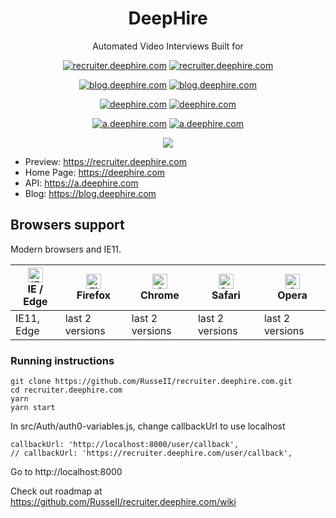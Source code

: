 
<h1 align="center">DeepHire</h1>

<div align="center">

Automated Video Interviews Built for


[![recruiter.deephire.com](https://img.shields.io/endpoint?url=https%3A%2F%2Fapi.russell.work%2Fserver_status%3Fbadge%3Dhttps%3A%2F%2Frecruiter.deephire.com)](https://recruiter.deephire.com)
[![recruiter.deephire.com](https://img.shields.io/endpoint?url=https%3A%2F%2Fapi.russell.work%2Fserver_status%3Fuptimes%3D1%26badge%3Dhttps%3A%2F%2Frecruiter.deephire.com)](https://recruiter.deephire.com)

[![blog.deephire.com](https://img.shields.io/endpoint?url=https%3A%2F%2Fapi.russell.work%2Fserver_status%3Fbadge%3Dhttps%3A%2F%2Fblog.deephire.com)](https://blog.deephire.com)
[![blog.deephire.com](https://img.shields.io/endpoint?url=https%3A%2F%2Fapi.russell.work%2Fserver_status%3Fuptimes%3D1%26badge%3Dhttps%3A%2F%2Fblog.deephire.com)](https://blog.deephire.com)

[![deephire.com](https://img.shields.io/endpoint?url=https%3A%2F%2Fapi.russell.work%2Fserver_status%3Fbadge%3Dhttps%3A%2F%2Fdeephire.com)](https://deephire.com)
[![deephire.com](https://img.shields.io/endpoint?url=https%3A%2F%2Fapi.russell.work%2Fserver_status%3Fuptimes%3D1%26badge%3Dhttps%3A%2F%2Fdeephire.com)](https://deephire.com)

[![a.deephire.com](https://img.shields.io/endpoint?url=https%3A%2F%2Fapi.russell.work%2Fserver_status%3Fbadge%3Dhttps%3A%2F%2Fa.deephire.com)](https://a.deephire.com)
[![a.deephire.com](https://img.shields.io/endpoint?url=https%3A%2F%2Fapi.russell.work%2Fserver_status%3Fuptimes%3D1%26badge%3Dhttps%3A%2F%2Fa.deephire.com)](https://a.deephire.com)


![](https://s3.amazonaws.com/deephire/logos/deephire+shortlists+photo.jpg)

</div>

- Preview: https://recruiter.deephire.com
- Home Page: https://deephire.com
- API: https://a.deephire.com
- Blog: https://blog.deephire.com


## Browsers support

Modern browsers and IE11.

| [<img src="https://raw.githubusercontent.com/alrra/browser-logos/master/src/edge/edge_48x48.png" alt="IE / Edge" width="24px" height="24px" />](http://godban.github.io/browsers-support-badges/)</br>IE / Edge | [<img src="https://raw.githubusercontent.com/alrra/browser-logos/master/src/firefox/firefox_48x48.png" alt="Firefox" width="24px" height="24px" />](http://godban.github.io/browsers-support-badges/)</br>Firefox | [<img src="https://raw.githubusercontent.com/alrra/browser-logos/master/src/chrome/chrome_48x48.png" alt="Chrome" width="24px" height="24px" />](http://godban.github.io/browsers-support-badges/)</br>Chrome | [<img src="https://raw.githubusercontent.com/alrra/browser-logos/master/src/safari/safari_48x48.png" alt="Safari" width="24px" height="24px" />](http://godban.github.io/browsers-support-badges/)</br>Safari | [<img src="https://raw.githubusercontent.com/alrra/browser-logos/master/src/opera/opera_48x48.png" alt="Opera" width="24px" height="24px" />](http://godban.github.io/browsers-support-badges/)</br>Opera |
| --------- | --------- | --------- | --------- | --------- |
| IE11, Edge| last 2 versions| last 2 versions| last 2 versions| last 2 versions



### Running instructions
```
git clone https://github.com/RusseII/recruiter.deephire.com.git 
cd recruiter.deephire.com
yarn
yarn start 
```

In src/Auth/auth0-variables.js, change callbackUrl to use localhost 
```
callbackUrl: 'http://localhost:8000/user/callback',
// callbackUrl: 'https://recruiter.deephire.com/user/callback',
```

Go to http://localhost:8000

Check out roadmap at https://github.com/RusseII/recruiter.deephire.com/wiki

